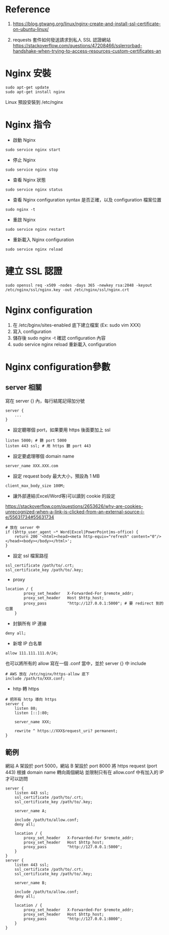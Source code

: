 # Reference

1. https://blog.gtwang.org/linux/nginx-create-and-install-ssl-certificate-on-ubuntu-linux/

2. requests 套件如何發送請求到私人 SSL 認證網站
https://stackoverflow.com/questions/47208466/sslerrorbad-handshake-when-trying-to-access-resources-custom-certificates-an

# Nginx 安裝

```
sudo apt-get update 
sudo apt-get install nginx
```

Linux 預設安裝到 /etc/nginx

# Nginx 指令

- 啟動 Nginx

```
sudo service nginx start
```

- 停止 Nginx

```
sudo service nginx stop
```

- 查看 Nginx 狀態

```
sudo service nginx status
```

- 查看 Nginx configuration syntax 是否正確，以及 configuration 檔案位置

```
sudo nginx -t
```

- 重啟 Nginx 

```
sudo service nginx restart
```

- 重新載入 Nginx configuration

```
sudo service nginx reload
```

# 建立 SSL 認證

```
sudo openssl req -x509 -nodes -days 365 -newkey rsa:2048 -keyout /etc/nginx/ssl/nginx.key -out /etc/nginx/ssl/nginx.crt
```

# Nginx configuration

1. 在 /etc/bginx/sites-enabled 底下建立檔案 (Ex: sudo vim XXX)
2. 寫入 configuration
3. 儲存後 sudo nginx -t 確認 configuration 內容
4. sudo service nginx reload 重新載入 configuration

# Nginx configuration參數

## server 相關

寫在 server {} 內，每行結尾記得加分號 

```
server {
    ...
}
```

- 設定聽哪個 port，如果要用 https 後面要加上 ssl

```
listen 5000; # 聽 port 5000
listen 443 ssl; # 用 https 聽 port 443
```

- 設定要處理哪個 domain name

```
server_name XXX.XXX.com
```

- 設定 request body 最大大小，預設為 1 MB

```
client_max_body_size 100M;
```

- 讓外部連結(Excel/Word等)可以讀到 cookie 的設定

https://stackoverflow.com/questions/2653626/why-are-cookies-unrecognized-when-a-link-is-clicked-from-an-external-source-i-e/55631734#55631734

```
# 放在 server 中
if ($http_user_agent ~* Word|Excel|PowerPoint|ms-office) {
    return 200 '<html><head><meta http-equiv="refresh" content="0"/></head><body></body></html>';
}
```

- 設定 ssl 檔案路徑

```
ssl_certificate /path/to/.crt;
ssl_certificate_key /path/to/.key;
```

- proxy 

```
location / {
        proxy_set_header   X-Forwarded-For $remote_addr;
        proxy_set_header   Host $http_host;
        proxy_pass         "http://127.0.0.1:5000"; # 要 redirect 到的位置
    }
```

- 封鎖所有 IP 連線

```
deny all;
```

- 新增 IP 白名單

```
allow 111.111.111.0/24;
```

也可以將所有的 allow 寫在一個 .conf 當中，並於 server {} 中 include

```
# AWS 放在 /etc/nginx/https-allow 底下
include /path/to/XXX.conf;
```

- http 轉 https

```
# 把所有 http 導向 https
server {
    listen 80; 
    listen [::]:80;
 
    server_name XXX;
 
    rewrite ^ https://XXX$request_uri? permanent;
}
```

## 範例

網站 A 架設於 port 5000，網站 B 架設於 port 8000
將 https request (port 443) 根據 domain name 轉向兩個網站
並限制只有在 allow.conf 中有加入的 IP 才可以訪問

```
server {
    listen 443 ssl; 
    ssl_certificate /path/to/.crt;
    ssl_certificate_key /path/to/.key;

    server_name A;

    include /path/to/allow.conf;
    deny all;

    location / {
        proxy_set_header   X-Forwarded-For $remote_addr;
        proxy_set_header   Host $http_host;
        proxy_pass         "http://127.0.0.1:5000";
    }
}
server {
    listen 443 ssl; 
    ssl_certificate /path/to/.crt;
    ssl_certificate_key /path/to/.key;

    server_name B;

    include /path/to/allow.conf;
    deny all;

    location / {
        proxy_set_header   X-Forwarded-For $remote_addr;
        proxy_set_header   Host $http_host;
        proxy_pass         "http://127.0.0.1:8000"; 
    }
}
```




